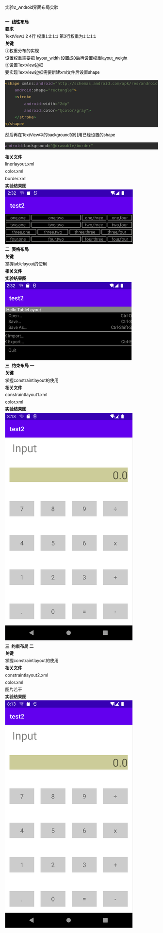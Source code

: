 <div style="line-height: 1.7;"><div style=""><div style="line-height: 1.7;"><div style="color: rgb(0, 0, 0); font-family: Arial; font-size: 14px;">实验2_Android界面布局实验</div><div style="color: rgb(0, 0, 0); font-family: Arial; font-size: 14px;"><br /></div><div style="color: rgb(0, 0, 0); font-family: Arial; font-size: 14px;"><b>一&nbsp; 线性布局</b></div><div style="color: rgb(0, 0, 0); font-family: Arial; font-size: 14px;"><b>要求</b></div><div style="color: rgb(0, 0, 0); font-family: Arial; font-size: 14px;">TextView1 2 4行&nbsp;权重1:2:1:1&nbsp;第3行权重为1:1:1:1</div><div style="color: rgb(0, 0, 0); font-family: Arial; font-size: 14px;"><b>关键</b></div><div style="color: rgb(0, 0, 0); font-family: Arial; font-size: 14px;">①权重分布的实现</div><div style="color: rgb(0, 0, 0); font-family: Arial; font-size: 14px;">设置权重需要把 layout_width 设置成0后再设置权重layout_weight</div><div style="color: rgb(0, 0, 0); font-family: Arial; font-size: 14px;">②设置TextView边框</div><div style="color: rgb(0, 0, 0); font-family: Arial; font-size: 14px;">要实现TextView边框需要新建xml文件后设置shape</div><div style="color: rgb(0, 0, 0); font-family: Arial; font-size: 14px;"><pre style="background-color:#2b2b2b;color:#a9b7c6;font-family:'JetBrains Mono',monospace;font-size:9.8pt;"><span style="color:#e8ba36;">&lt;</span><span style="color:#e8bf6a;">shape </span><span style="color:#bababa;">xmlns:</span><span style="color:#9876aa;">android</span><span style="color:#6a8759;">="http://schemas.android.com/apk/res/android"<br /></span><span style="color:#6a8759;">    </span><span style="color:#9876aa;">android</span><span style="color:#bababa;">:shape</span><span style="color:#6a8759;">="rectangle"</span><span style="color:#e8ba36;">&gt;<br /></span><span style="color:#e8ba36;">    </span><span style="color:#54a857;">&lt;</span><span style="color:#e8bf6a;">stroke<br /></span><span style="color:#e8bf6a;">        </span><span style="color:#9876aa;">android</span><span style="color:#bababa;">:width</span><span style="color:#6a8759;">="2dp"<br /></span><span style="color:#6a8759;">        </span><span style="color:#9876aa;">android</span><span style="color:#bababa;">:color</span><span style="color:#6a8759;">="@color/gray"</span><span style="color:#54a857;">&gt;<br /></span><span style="color:#54a857;">    &lt;/</span><span style="color:#e8bf6a;">stroke</span><span style="color:#54a857;">&gt;<br /></span><span style="color:#e8ba36;">&lt;/</span><span style="color:#e8bf6a;">shape</span><span style="color:#e8ba36;">&gt;</span></pre></div><div style="color: rgb(0, 0, 0); font-family: Arial; font-size: 14px;">然后再在TextView中的background的引用已经设置的shape</div><div style="color: rgb(0, 0, 0); font-family: Arial; font-size: 14px;"><pre style="background-color:#2b2b2b;color:#a9b7c6;font-family:'JetBrains Mono',monospace;font-size:9.8pt;"><span style="color:#9876aa;">android</span><span style="color:#bababa;">:background</span><span style="color:#6a8759;">="@drawable/border"</span></pre></div><div style=""><div style=""><b>相关文件</b></div><div style="">linerlayout.xml</div><div style="">color.xml</div><div style="">border.xml</div><div style=""><b>实验结果图</b></div><img src="https://github.com/itisnotarobot/AndroidStudioTest/blob/main/%E5%AE%9E%E9%AA%8C2/image/linerlayout.png" /></div><div style="color: rgb(0, 0, 0); font-family: Arial; font-size: 14px;"><b>二&nbsp; 表格布局</b></div><div style="color: rgb(0, 0, 0); font-family: Arial; font-size: 14px;"><b>关键</b></div><div style="color: rgb(0, 0, 0); font-family: Arial; font-size: 14px;">掌握tablelayout的使用</div><div style="color: rgb(0, 0, 0); font-family: Arial; font-size: 14px;"><b>相关文件</b></div><div style="color: rgb(0, 0, 0); font-family: Arial; font-size: 14px;"><b>实验结果图</b></div><img src="https://github.com/itisnotarobot/AndroidStudioTest/blob/main/%E5%AE%9E%E9%AA%8C2/image/tablelayout.png" /><div style="color: rgb(0, 0, 0); font-family: Arial; font-size: 14px;"><b>三&nbsp; 约束布局 一</b></div><div style="color: rgb(0, 0, 0); font-family: Arial; font-size: 14px;"><b>关键</b></div><div>掌握constraintlayout的使用</div><div><b>相关文件</b></div><div>constraintlayout1.xml</div><div>color.xml</div><div style="color: rgb(0, 0, 0); font-family: Arial; font-size: 14px;"><b>实验结果图</b></div><img src="https://github.com/itisnotarobot/AndroidStudioTest/blob/main/%E5%AE%9E%E9%AA%8C2/image/constraintlayout1.png"<div style="color: rgb(0, 0, 0); font-family: Arial; font-size: 14px;"><div><b>三&nbsp; 约束布局&nbsp;二</b></div><div><b>关键</b></div><div>掌握constraintlayout的使用</div><div><b>相关文件</b></div><div>constraintlayout2.xml</div><div>color.xml</div><div>图片若干</div><div><b>实验结果图</b></div><img src="https://github.com/itisnotarobot/AndroidStudioTest/blob/main/%E5%AE%9E%E9%AA%8C2/image/constraintlayout1.png"></div><div style="color: rgb(0, 0, 0); font-family: Arial; font-size: 14px;"><br /></div><div style="color: rgb(0, 0, 0); font-family: Arial; font-size: 14px;"><br /></div><div style="color: rgb(0, 0, 0); font-family: Arial; font-size: 14px;"><br /></div></div></div><br /></div><br /><br /><br /><br />
